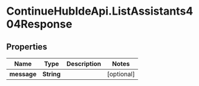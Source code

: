 # ContinueHubIdeApi.ListAssistants404Response

## Properties

Name | Type | Description | Notes
------------ | ------------- | ------------- | -------------
**message** | **String** |  | [optional] 


